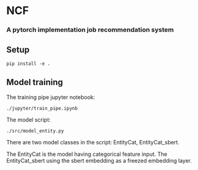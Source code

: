 # NCF

### A pytorch implementation job recommendation system 

## Setup
``
pip install -e . 
``

## Model training 
The training pipe jupyter notebook:

```
./jupyter/train_pipe.ipynb
```

The model script:

```
./src/model_entity.py
```

There are two model classes in the script:  EntityCat, EntityCat_sbert.

The EntityCat is the model having categorical feature input. The EntityCat_sbert using the sbert embedding as a freezed embedding layer.
